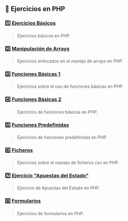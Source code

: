 ## 📂 Ejercicios en PHP

### 1️⃣ [Ejercicios Básicos](https://github.com/13MariaNoguera/Ejercicios1-PHP/tree/master/ejercicios1 "Ejercicios1")
> Ejercicios básicos en PHP.

### 2️⃣ [Manipulación de Arrays](https://github.com/13MariaNoguera/Ejercicios1-PHP/tree/master/array "Array") 
> Ejercicios enfocados en el manejo de arrays en PHP.

### 3️⃣ [Funciones Básicas 1](https://github.com/13MariaNoguera/Ejercicios1-PHP/tree/master/ejercicios2 "Ejercicios2") 
> Ejercicios sobre el uso de funciones básicas en PHP.

### 4️⃣ [Funciones Básicas 2](https://github.com/13MariaNoguera/Ejercicios1-PHP/tree/master/funciones "Funciones") 
> Ejercicios de funciones básicas en PHP.

### 5️⃣ [Funciones Predefinidas](https://github.com/13MariaNoguera/Ejercicios1-PHP/tree/master/funcionesPredefinidas "Funciones Predefinidas") 
> Ejercicios de funciones predefinidas en PHP.

### 6️⃣ [Ficheros](https://github.com/13MariaNoguera/Ejercicios1-PHP/tree/master/ficherosCSV "FicherosCSV") 
> Ejercicios sobre el manejo de ficheros csv en PHP.

### 7️⃣ [Ejercicio "Apuestas del Estado"](https://github.com/13MariaNoguera/Ejercicios1-PHP/tree/master/apuestasEstado "Apuestas del Estado") 
> Ejercicio de Apuestas del Estado en PHP.

### 8️⃣ [Formularios](https://github.com/13MariaNoguera/Ejercicios1-PHP/tree/master/formularios "Formularios") 
> Ejercicios de formularios en PHP.